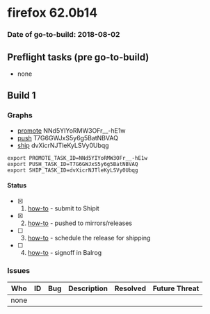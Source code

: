 # firefox 62.0b14

### Date of go-to-build: 2018-08-02

## Preflight tasks (pre go-to-build)
- none

## Build 1  

### Graphs
* [promote](https://tools.taskcluster.net/push-inspector/#/NNd5YIYoRMW3OFr__-hE1w) NNd5YIYoRMW3OFr__-hE1w
* [push](https://tools.taskcluster.net/push-inspector/#/T7G6GWJxS5y6g5BatNBVAQ) T7G6GWJxS5y6g5BatNBVAQ
* [ship](https://tools.taskcluster.net/push-inspector/#/dvXicrNJTleKyLSVy0Ubqg) dvXicrNJTleKyLSVy0Ubqg
```
export PROMOTE_TASK_ID=NNd5YIYoRMW3OFr__-hE1w
export PUSH_TASK_ID=T7G6GWJxS5y6g5BatNBVAQ
export SHIP_TASK_ID=dvXicrNJTleKyLSVy0Ubqg
```


#### Status
- [x] 1.  [how-to](https://wiki.mozilla.org/Release:Release_Automation_on_Mercurial:Starting_a_Release#Submit_to_Ship_It)  - submit to Shipit
- [x] 2.  [how-to](https://github.com/mozilla-releng/releasewarrior-2.0/blob/master/docs/release-promotion/desktop/howto.md#push-artifacts-to-releases-directory)  - pushed to mirrors/releases
- [ ] 3.  [how-to](https://github.com/mozilla-releng/releasewarrior-2.0/blob/master/docs/release-promotion/desktop/howto.md#ship-the-release)  - schedule the release for shipping
- [ ] 4.  [how-to](https://github.com/mozilla-releng/releasewarrior-2.0/blob/master/docs/release-promotion/desktop/howto.md#obtain-sign-offs-for-changes)  - signoff in Balrog

### Issues
| Who                 | ID               | Bug                                                                 | Description                | Resolved                | Future Threat                |
| ------------------- | ---------------- | ------------------------------------------------------------------- | -------------------------- | ----------------------- | ---------------------------- |
| none | | | | | |

